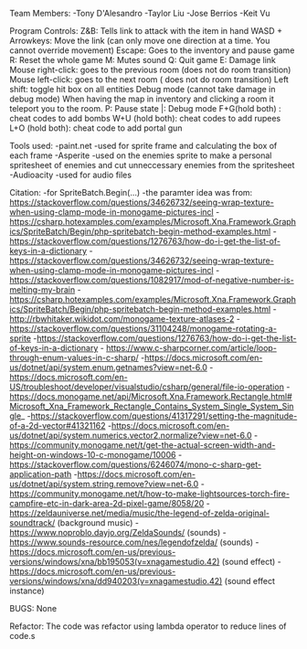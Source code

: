 Team Members: 
-Tony D'Alesandro
-Taylor Liu
-Jose Berrios 
-Keit Vu

Program Controls: 
    Z&B: Tells link to attack with the item in hand
    WASD + Arrowkeys: Move the link (can only move one direction at a time. You cannot override movement)
    Escape: Goes to the inventory  and pause game
    R: Reset the whole game
    M: Mutes sound 
    Q: Quit game
    E: Damage link
    Mouse right-click: goes to the previous room (does not do room transition)
    Mouse left-click: goes to the next room ( does not do room transition)
    Left shift: toggle hit box on all entities Debug mode (cannot take damage in debug mode)
        When having the map in inventory and clicking a room it teleport you to the room.
    P: Pause state
    |: Debug mode
    F+G(hold both) : cheat codes to add bombs
    W+U (hold both): cheat codes to add rupees
    L+O (hold both): cheat code to add portal gun

Tools used:
    -paint.net
        -used for sprite frame and calculating the box of each frame
    -Asperite
        -used on the enemies sprite to make a personal spritesheet of enemies
        and cut unneccessary enemies from the spritesheet
        -Audioacity
            -used for audio files

Citation:
    -for SpriteBatch.Begin(...)
        -the paramter idea was from:
        https://stackoverflow.com/questions/34626732/seeing-wrap-texture-when-using-clamp-mode-in-monogame-pictures-incl
        -https://csharp.hotexamples.com/examples/Microsoft.Xna.Framework.Graphics/SpriteBatch/Begin/php-spritebatch-begin-method-examples.html
        -https://stackoverflow.com/questions/1276763/how-do-i-get-the-list-of-keys-in-a-dictionary
        -https://stackoverflow.com/questions/34626732/seeing-wrap-texture-when-using-clamp-mode-in-monogame-pictures-incl
        -https://stackoverflow.com/questions/1082917/mod-of-negative-number-is-melting-my-brain
        -https://csharp.hotexamples.com/examples/Microsoft.Xna.Framework.Graphics/SpriteBatch/Begin/php-spritebatch-begin-method-examples.html
        -http://rbwhitaker.wikidot.com/monogame-texture-atlases-2 
        -https://stackoverflow.com/questions/31104248/monogame-rotating-a-sprite
        -https://stackoverflow.com/questions/1276763/how-do-i-get-the-list-of-keys-in-a-dictionary
       - https://www.c-sharpcorner.com/article/loop-through-enum-values-in-c-sharp/
        -https://docs.microsoft.com/en-us/dotnet/api/system.enum.getnames?view=net-6.0
        -https://docs.microsoft.com/en-US/troubleshoot/developer/visualstudio/csharp/general/file-io-operation
        -https://docs.monogame.net/api/Microsoft.Xna.Framework.Rectangle.html#Microsoft_Xna_Framework_Rectangle_Contains_System_Single_System_Single_
        -https://stackoverflow.com/questions/41317291/setting-the-magnitude-of-a-2d-vector#41321162
        -https://docs.microsoft.com/en-us/dotnet/api/system.numerics.vector2.normalize?view=net-6.0
        -https://community.monogame.net/t/get-the-actual-screen-width-and-height-on-windows-10-c-monogame/10006
        -https://stackoverflow.com/questions/6246074/mono-c-sharp-get-application-path
        -https://docs.microsoft.com/en-us/dotnet/api/system.string.remove?view=net-6.0
        -https://community.monogame.net/t/how-to-make-lightsources-torch-fire-campfire-etc-in-dark-area-2d-pixel-game/8058/20
        -https://zeldauniverse.net/media/music/the-legend-of-zelda-original-soundtrack/  (background music)
        -https://www.noproblo.dayjo.org/ZeldaSounds/ (sounds)
        -https://www.sounds-resource.com/nes/legendofzelda/   (sounds)
        -https://docs.microsoft.com/en-us/previous-versions/windows/xna/bb195053(v=xnagamestudio.42)  (sound effect)
        -https://docs.microsoft.com/en-us/previous-versions/windows/xna/dd940203(v=xnagamestudio.42)  (sound effect instance)
        
        
BUGS: None

Refactor:
The code was refactor using lambda operator to reduce lines of code.s
